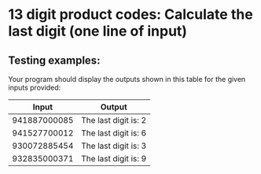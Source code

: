 # 13 digit product codes: Calculate the last digit (one line of input)

## Testing examples:

Your program should display the outputs shown in this table for the given
inputs provided:

| Input        | Output               |
| ------------ | -------------------- |
| 941887000085 | The last digit is: 2 |
| 941527700012 | The last digit is: 6 |
| 930072885454 | The last digit is: 3 |
| 932835000371 | The last digit is: 9 |
